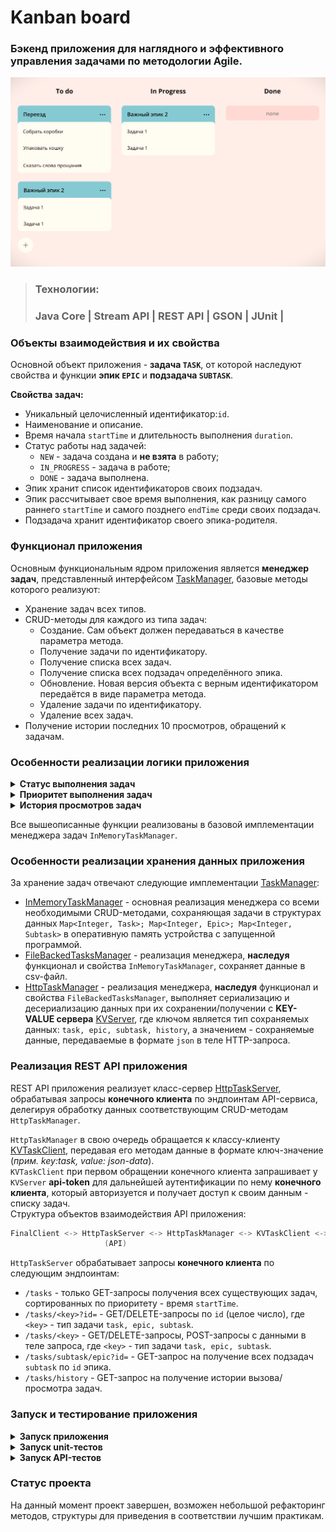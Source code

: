 # Kanban board
### Бэкенд приложения для наглядного и эффективного управления задачами по методологии Agile.
![kanban_scheme](src/main/resources/kanban_scheme.png)
> ### Технологии:
> ### Java Core | Stream API | REST API | GSON | JUnit |
### Объекты взаимодействия и их свойства
Основной объект приложения - **задача `TASK`**, от которой наследуют свойства и функции **эпик `EPIC`** и 
**подзадача `SUBTASK`**.

**Свойства задач:**
- Уникальный целочисленный идентификатор:`id`.
- Наименование и описание.
- Время начала `startTime` и длительность выполнения `duration`.
- Статус работы над задачей: 
   - `NEW` - задача создана и **не взята** в работу;
   - `IN_PROGRESS` - задача в работе;
   - `DONE` - задача выполнена.
- Эпик хранит список идентификаторов своих подзадач.
- Эпик рассчитывает свое время выполнения, как разницу самого раннего `startTime` 
и самого позднего `endTime` среди своих подзадач.
- Подзадача хранит идентификатор своего эпика-родителя.

### Функционал приложения
Основным функциональным ядром приложения является **менеджер задач**, представленный интерфейсом [TaskManager][1], 
базовые методы которого реализуют:
- Хранение задач всех типов.
- CRUD-методы для каждого из типа задач:
   - Создание. Сам объект должен передаваться в качестве параметра метода.
   - Получение задачи по идентификатору.
   - Получение списка всех задач.
   - Получение списка всех подзадач определённого эпика.
   - Обновление. Новая версия объекта с верным идентификатором передаётся в виде параметра метода.
   - Удаление задачи по идентификатору.
   - Удаление всех задач.
- Получение истории последних 10 просмотров, обращений к задачам.

### Особенности реализации логики приложения
<details>
<summary><b>Статус выполнения задач</b></summary>

Менеджер сам не выбирает статус для задачи. Информация о нём приходит менеджеру вместе с информацией о самой задаче.
По этим данным в одном случае он будет сохранять статус, в другом - будет рассчитывать.<br>
Статус выполнения эпика рассчитывается из статуса его подзадач:
- Если у эпика нет подзадач или все они имеют статус `NEW`, то статус должен быть `NEW`.
- Если все подзадачи имеют статус `DONE`, то и эпик считается завершённым — со статусом `DONE`.
- Во всех остальных случаях статус должен быть `IN_PROGRESS`.
</details>

<details>
<summary><b>Приоритет выполнения задач</b></summary>

Менеджер по запросу предоставляет список задач, где критерием приоритета является время начала задачи `startTime`.
Задачи, у которых не указаны временные свойства, вторично сортируются в порядке возрастания по значению `id`.

Также реализован метод, выполняющий проверку пересечения времени выполнения создаваемых и обновляемых задач,
с асимптотической сложностью **O(1)**.<br> 
Для этого период планирования (*прим. год*) делится на интервалы равные 15 минутам и реализуется 
в виде структуры данных `Map<LocalDateTime, Boolean>`, где ключом является каждый интервал периода планирования, 
а значением — объект `boolean` (свободно время или нет).<br>
В итоге для эффективного поиска пересечений достаточно будет проверить, что свободны все 15-минутные интервалы 
создаваемой или обновляемой задачи.
</details>

<details>
<summary><b>История просмотров задач</b></summary>

Интерфейс `HistoryManager` предоставляет основные методы для работы с историей просмотров задач:
```java
    void add(Task task); // добавить просмотр/обращение к задаче в хранилище HistoryManager

    void remove(int id); // удалить просмотр задачи из хранилища HistoryManager  
   
    List<Task> getHistory(); // получить список последних 10 просмотров задач
```
Интерфейс `HistoryManager` имплементирует класс [InMemoryHistoryManager][2] и реализует хранение задач 
структурой данных `Map<Integer, Node<Task>> historyViews`, где ключ - `id` задачи, а значение - объект класса `Node<Task>`.<br>
У вложенного приватного класса `Node<Task>` есть следующие поля:
```java
    Task data; // поле хранит ТЕКУЩИЙ объект-просмотр
    Node<Task> next; // поле хранит СЛЕДУЮЩИЙ объект-просмотр (пока нет след. просмотра - null)
    Node<Task> prev; // поле хранит ПРЕДЫДУЩИЙ объект-просмотр (если первый просмотр - null)
```
При этом `InMemoryHistoryManager` хранит в полях первый и последний просмотр задач: 
`Node<Task> first` и `Node<Task> last`.<br>
В совокупности с `Node<Task> first, Node<Task> last` значения `historyViews` образуют структуру данных двусвязного списка, 
так называемого `CustomLinkedList`, где каждый новый просмотр добавляется в конец списка.<br>
Если какая-либо задача просматривалась несколько раз, в истории отображается только последний просмотр. 
Предыдущий просмотр удаляется сразу же после появления нового за **O(1)** благодаря реализации хранилища 
в виде `Map<Integer, Node<Task>> historyViews`.

![CustomLinkedList](src/main/resources/CustomLinkedList.png)
</details>

Все вышеописанные функции реализованы в базовой имплементации менеджера задач `InMemoryTaskManager`.

### Особенности реализации хранения данных приложения
За хранение задач отвечают следующие имплементации [TaskManager][1]:
- [InMemoryTaskManager][3] - основная реализация менеджера со всеми необходимыми CRUD-методами, сохраняющая задачи 
в структурах данных `Map<Integer, Task>; Map<Integer, Epic>; Map<Integer, Subtask>` 
в оперативную память устройства с запущенной программой.
- [FileBackedTasksManager][4] - реализация менеджера, **наследуя** функционал и свойства `InMemoryTaskManager`, 
сохраняет данные в csv-файл.
- [HttpTaskManager][5] - реализация менеджера, **наследуя** функционал и свойства `FileBackedTasksManager`, 
выполняет сериализацию и десериализацию данных при их сохранении/получении с **KEY-VALUE сервера** [KVServer][6], 
где ключом является тип сохраняемых данных: `task, epic, subtask, history`, а значением - сохраняемые данные, 
передаваемые в формате `json` в теле HTTP-запроса.

### Реализация REST API приложения
 REST API приложения реализует класс-сервер [HttpTaskServer][7], обрабатывая запросы **конечного клиента** 
 по эндпоинтам API-сервиса, делегируя обработку данных соответствующим CRUD-методам `HttpTaskManager`.<br>

 `HttpTaskManager` в свою очередь обращается к классу-клиенту [KVTaskClient][8], передавая его методам данные 
 в формате ключ-значение (*прим. key:task, value: json-data*).<br>
 `KVTaskClient` при первом обращении конечного клиента запрашивает у `KVServer` **api-token** 
 для дальнейшей аутентификации по нему **конечного клиента**, который авторизуется и получает доступ 
 к своим данным - списку задач.<br>
 Структура объектов взаимодействия API приложения:
```java
FinalClient <-> HttpTaskServer <-> HttpTaskManager <-> KVTaskClient <-> KVServer
                     (API)                                             (storage)
```
`HttpTaskServer` обрабатывает запросы **конечного клиента** по следующим эндпоинтам:
- `/tasks` - только GET-запросы получения всех существующих задач, сортированных по приоритету - время `startTime`.
- `/tasks/<key>?id=` - GET/DELETE-запросы по `id` (целое число), где `<key>` - тип задачи `task, epic, subtask`.
- `/tasks/<key>` - GET/DELETE-запросы, POST-запросы с данными в теле запроса, где `<key>` - тип задачи `task, epic, subtask`.
- `/tasks/subtask/epic?id=` - GET-запрос на получение всех подзадач `subtask` по `id` эпика.
- `/tasks/history` - GET-запрос на получение истории вызова/просмотра задач.

### Запуск и тестирование приложения
<details>
<summary><b>Запуск приложения</b></summary>

1. Выполните клонирование репозитория:
   - используя web URL: `https://github.com/AlexanderBesedin/java-kanban.git`
   - используя SSH-ключ: `git@github.com:AlexanderBesedin/java-kanban.git`
   - или просто скачайте zip-архив по [ссылке][15].
2. Запустите проект в выбранной IDE: `src/main/java/Main.java`
3. Приложение работает по адресу: `http://localhost:8080/tasks`.
</details>

<details>
<summary><b>Запуск unit-тестов</b></summary>

Используя выбранную IDE, перейдите в директорию `src/test/java`:
1. Для тестирования классов-моделей запустите тесты из [директории][14] `ru/practicum/kanban/model`.
2. Для тестирования классов менеджеров запустите:
   - [TaskManagerTest][9] - абстрактный дженерик-класс `TaskManagerTest<T extends TaskManager>`,
   запускающий все тесты для всех реализаций `TaskManager`.
   - [InMemoryTaskManagerTest][10] - класс, тестирующий `InMemoryTaskManager`.
   - [FileBackedTasksManagerTest][11] - класс, тестирующий `FileBackedTasksManager`.
   - [HttpTaskManagerTest][12] - класс, тестирующий `HttpTaskManager`.
3. Для тестирования эндпоинтов класса HttpTaskServer запустите [HttpTaskServerTest][13].
</details>

<details>
<summary><b>Запуск API-тестов</b></summary>

1. Запустите файл проекта в выбранной IDE по пути `src/main/java/Main.java`.
2. Импортируйте [json-коллекцию](src/main/resources/kanbanTests.json) в выбранном вами testAPI-клиенте (*напр. Postman, Insomnia*).
3. Запустите тесты коллекции. При запуске отдельных тестов коллекции учитывайте их порядок вызова 
и результат вызова предыдущих тестов.
</details>

### Статус проекта 
На данный момент проект завершен, возможен небольшой рефакторинг методов, структуры для приведения 
в соответствии лучшим практикам.



[1]: src/main/java/ru/practicum/kanban/service/manager/TaskManager.java
[2]: src/main/java/ru/practicum/kanban/service/manager/InMemoryHistoryManager.java
[3]: src/main/java/ru/practicum/kanban/service/manager/InMemoryTaskManager.java
[4]: src/main/java/ru/practicum/kanban/service/manager/FileBackedTasksManager.java
[5]: src/main/java/ru/practicum/kanban/service/manager/HttpTaskManager.java
[6]: src/main/java/ru/practicum/kanban/http/KVServer.java
[7]: src/main/java/ru/practicum/kanban/http/HttpTaskServer.java
[8]: src/main/java/ru/practicum/kanban/http/KVTaskClient.java
[9]: src/test/java/ru/practicum/kanban/service/manager/TaskManagerTest.java
[10]: src/test/java/ru/practicum/kanban/service/manager/InMemoryTaskManagerTest.java
[11]: src/test/java/ru/practicum/kanban/service/manager/FileBackedTasksManagerTest.java
[12]: src/test/java/ru/practicum/kanban/service/manager/HttpTaskManagerTest.java
[13]: src/test/java/ru/practicum/kanban/http/HttpTaskServerTest.java
[14]: src/test/java/ru/practicum/kanban/model
[15]: https://github.com/AlexanderBesedin/java-kanban/archive/refs/heads/main.zip "Download archive"
